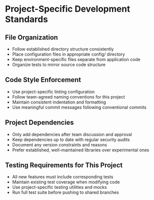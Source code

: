 # Project-Specific Development Standards

## File Organization
- Follow established directory structure consistently
- Place configuration files in appropriate config/ directory
- Keep environment-specific files separate from application code
- Organize tests to mirror source code structure

## Code Style Enforcement
- Use project-specific linting configuration
- Follow team-agreed naming conventions for this project
- Maintain consistent indentation and formatting
- Use meaningful commit messages following conventional commits

## Project Dependencies
- Only add dependencies after team discussion and approval
- Keep dependencies up to date with regular security audits
- Document any version constraints and reasons
- Prefer established, well-maintained libraries over experimental ones

## Testing Requirements for This Project
- All new features must include corresponding tests
- Maintain existing test coverage when modifying code
- Use project-specific testing utilities and mocks
- Run full test suite before pushing to shared branches